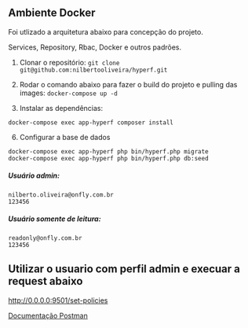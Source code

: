 ## Ambiente Docker

Foi utlizado a arquitetura abaixo para concepção do projeto.

Services, Repository, Rbac, Docker e outros padrões.

1. Clonar o repositório:
   `git clone git@github.com:nilbertooliveira/hyperf.git`

2. Rodar o comando abaixo para fazer o build do projeto e pulling das images:
   `docker-compose up -d`

3. Instalar as dependências:
 ```
 docker-compose exec app-hyperf composer install
 ```

6. Configurar a base de dados
```
docker-compose exec app-hyperf php bin/hyperf.php migrate
docker-compose exec app-hyperf php bin/hyperf.php db:seed
```


##### Usuário admin:
```
nilberto.oliveira@onfly.com.br
123456
```
##### Usuário somente de leitura:
```
readonly@onfly.com.br
123456
```

## Utilizar o usuario com perfil admin e execuar a request abaixo
http://0.0.0.0:9501/set-policies

[Documentação Postman](https://documenter.getpostman.com/view/10569259/TWDcGadV)

